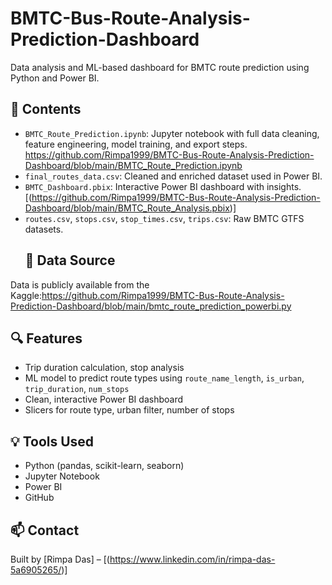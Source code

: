 # BMTC-Bus-Route-Analysis-Prediction-Dashboard
Data analysis and ML-based dashboard for BMTC route prediction using Python and Power BI.

## 📁 Contents

- `BMTC_Route_Prediction.ipynb`: Jupyter notebook with full data cleaning, feature engineering, model training, and export steps. https://github.com/Rimpa1999/BMTC-Bus-Route-Analysis-Prediction-Dashboard/blob/main/BMTC_Route_Prediction.ipynb
- `final_routes_data.csv`: Cleaned and enriched dataset used in Power BI.
- `BMTC_Dashboard.pbix`: Interactive Power BI dashboard with insights. [(https://github.com/Rimpa1999/BMTC-Bus-Route-Analysis-Prediction-Dashboard/blob/main/BMTC_Route_Analysis.pbix)] 
- `routes.csv`, `stops.csv`, `stop_times.csv`, `trips.csv`: Raw BMTC GTFS datasets.
  ## 📍 Data Source

Data is publicly available from the Kaggle:https://github.com/Rimpa1999/BMTC-Bus-Route-Analysis-Prediction-Dashboard/blob/main/bmtc_route_prediction_powerbi.py   

## 🔍 Features

- Trip duration calculation, stop analysis
- ML model to predict route types using `route_name_length`, `is_urban`, `trip_duration`, `num_stops`
- Clean, interactive Power BI dashboard
- Slicers for route type, urban filter, number of stops

## 💡 Tools Used

- Python (pandas, scikit-learn, seaborn)
- Jupyter Notebook
- Power BI
- GitHub

## 📫 Contact
Built by [Rimpa Das] – [(https://www.linkedin.com/in/rimpa-das-5a6905265/)]
